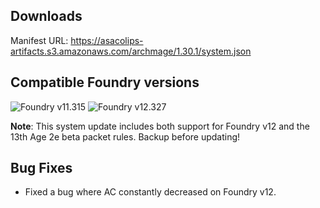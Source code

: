 ## Downloads

Manifest URL: https://asacolips-artifacts.s3.amazonaws.com/archmage/1.30.1/system.json

## Compatible Foundry versions

![Foundry v11.315](https://img.shields.io/badge/Foundry-v11.315-green) ![Foundry v12.327](https://img.shields.io/badge/Foundry-v12.327-green)

**Note**: This system update includes both support for Foundry v12 and the 13th Age 2e beta packet rules. Backup before updating!

## Bug Fixes
- Fixed a bug where AC constantly decreased on Foundry v12.